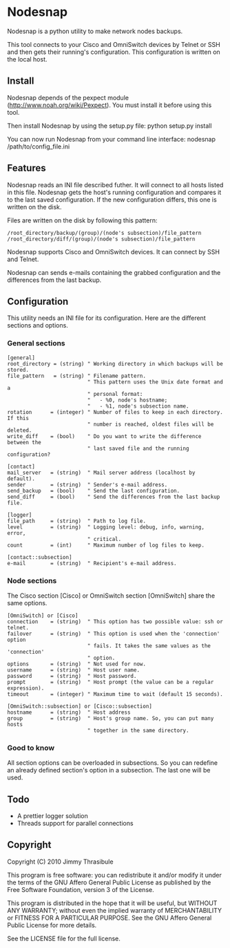 Nodesnap
=======

Nodesnap is a python utility to make network nodes backups.

This tool connects to your Cisco and OmniSwitch devices by Telnet or SSH and
then gets their running's configuration. This configuration is written on the
local host.


Install
-------

Nodesnap depends of the pexpect module (http://www.noah.org/wiki/Pexpect).
You must install it before using this tool.

Then install Nodesnap by using the setup.py file:
    python setup.py install

You can now run Nodesnap from your command line interface:
    nodesnap /path/to/config_file.ini


Features
--------

Nodesnap reads an INI file described futher. It will connect to all hosts
listed in this file. Nodesnap gets the host's running configuration and
compares it to the last saved configuration. If the new configuration differs,
this one is written on the disk.

Files are written on the disk by following this pattern:

    /root_directory/backup/(group)/(node's subsection)/file_pattern
    /root_directory/diff/(group)/(node's subsection)/file_pattern

Nodesnap supports Cisco and OmniSwitch devices. It can connect by SSH and
Telnet.

Nodesnap can sends e-mails containing the grabbed configuration and the
differences from the last backup.


Configuration
-------------

This utility needs an INI file for its configuration. Here are the different
sections and options.


### General sections

    [general]
    root_directory = (string) " Working directory in which backups will be stored.
    file_pattern   = (string) " Filename pattern.
                              " This pattern uses the Unix date format and a
                              " personal format:
                              "   - %0, node's hostname;
                              "   - %1, node's subsection name.
    rotation      = (integer) " Number of files to keep in each directory. If this
                              " number is reached, oldest files will be deleted.
    write_diff    = (bool)    " Do you want to write the difference between the
                              " last saved file and the running configuration?

    [contact]
    mail_server   = (string)  " Mail server address (localhost by default).
    sender        = (string)  " Sender's e-mail address.
    send_backup   = (bool)    " Send the last configuration.
    send_diff     = (bool)    " Send the differences from the last backup file.

    [logger]
    file_path     = (string)  " Path to log file.
    level         = (string)  " Logging level: debug, info, warning, error,
                              " critical.
    count         = (int)     " Maximum number of log files to keep.

    [contact::subsection]
    e-mail        = (string)  " Recipient's e-mail address.

### Node sections

The Cisco section [Cisco] or OmniSwitch section [OmniSwitch] share the same
options.

    [OmniSwitch] or [Cisco]
    connection    = (string)  " This option has two possible value: ssh or telnet.
    failover      = (string)  " This option is used when the 'connection' option
                              " fails. It takes the same values as the 'connection'
                              " option.
    options       = (string)  " Not used for now.
    username      = (string)  " Host user name.
    password      = (string)  " Host password.
    prompt        = (string)  " Host prompt (the value can be a regular expression).
    timeout       = (integer) " Maximum time to wait (default 15 seconds).

    [OmniSwitch::subsection] or [Cisco::subsection]
    hostname      = (string)  " Host address
    group         = (string)  " Host's group name. So, you can put many hosts
                              " together in the same directory.

### Good to know

All section options can be overloaded in subsections. So you can redefine an
already defined section's option in a subsection. The last one will be used.


Todo
----

- A prettier logger solution
- Threads support for parallel connections


Copyright
---------

Copyright (C) 2010  Jimmy Thrasibule

  This program is free software: you can redistribute it and/or modify
  it under the terms of the GNU Affero General Public License as
  published by the Free Software Foundation, version 3 of the
  License.

  This program is distributed in the hope that it will be useful,
  but WITHOUT ANY WARRANTY; without even the implied warranty of
  MERCHANTABILITY or FITNESS FOR A PARTICULAR PURPOSE.  See the
  GNU Affero General Public License for more details.

  See the LICENSE file for the full license.
